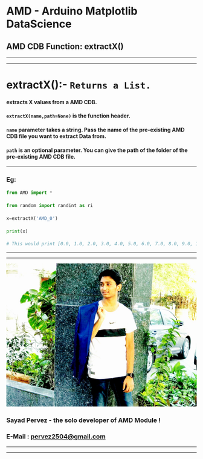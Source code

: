 # AMD - Arduino Matplotlib DataScience
## AMD CDB Function: extractX()
___
___
# extractX():- **`Returns a List.`**
#### extracts X values from a AMD CDB.
#### **`extractX(name,path=None)`** is the function header.
#### **`name`** parameter takes a string. Pass the name of the pre-existing AMD CDB file you want to extract Data from.
#### **`path`** is an optional parameter. You can give the path of the folder of the pre-existing AMD CDB file.
___
### Eg:
```python
from AMD import *

from random import randint as ri

x=extractX('AMD_0')

print(x)

# This would print [0.0, 1.0, 2.0, 3.0, 4.0, 5.0, 6.0, 7.0, 8.0, 9.0, 10.0, 11.0, 12.0, 13.0, 14.0]
```

___
___
![Mr_Handsome](https://github.com/SayadPervez/AMD-SEPERATE-DOCUMENTATION/blob/master/IMG_20190225_150001_460.jpg?raw=true)
### Sayad Pervez - the solo developer of AMD Module !
### E-Mail : [pervez2504@gmail.com](pervez2504@gmail.com)
___
___
